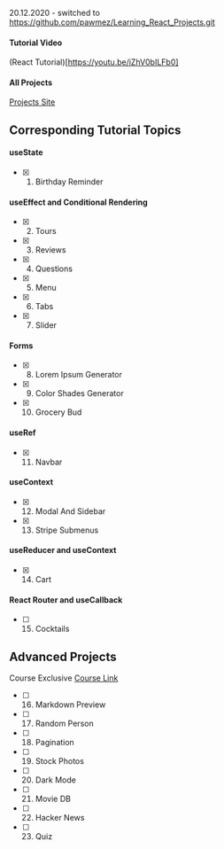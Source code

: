 20.12.2020 - switched to https://github.com/pawmez/Learning_React_Projects.git

#### Tutorial Video

(React Tutorial)[https://youtu.be/iZhV0bILFb0]

#### All Projects

[Projects Site](https://react-projects.netlify.app/)

## Corresponding Tutorial Topics

#### useState

- [x] 1. Birthday Reminder

#### useEffect and Conditional Rendering

- [x] 2. Tours
- [x] 3. Reviews
- [x] 4. Questions
- [x] 5. Menu
- [x] 6. Tabs
- [x] 7. Slider

#### Forms

- [x] 8. Lorem Ipsum Generator
- [x] 9. Color Shades Generator
- [x] 10. Grocery Bud

#### useRef

- [x] 11. Navbar

#### useContext

- [x] 12. Modal And Sidebar
- [x] 13. Stripe Submenus

#### useReducer and useContext

- [x] 14. Cart

#### React Router and useCallback

- [ ] 15. Cocktails

## Advanced Projects

Course Exclusive
[Course Link](https://www.udemy.com/course/react-tutorial-and-projects-course/?couponCode=REACT-OCT)

- [ ] 16. Markdown Preview
- [ ] 17. Random Person
- [ ] 18. Pagination
- [ ] 19. Stock Photos
- [ ] 20. Dark Mode
- [ ] 21. Movie DB
- [ ] 22. Hacker News
- [ ] 23. Quiz
